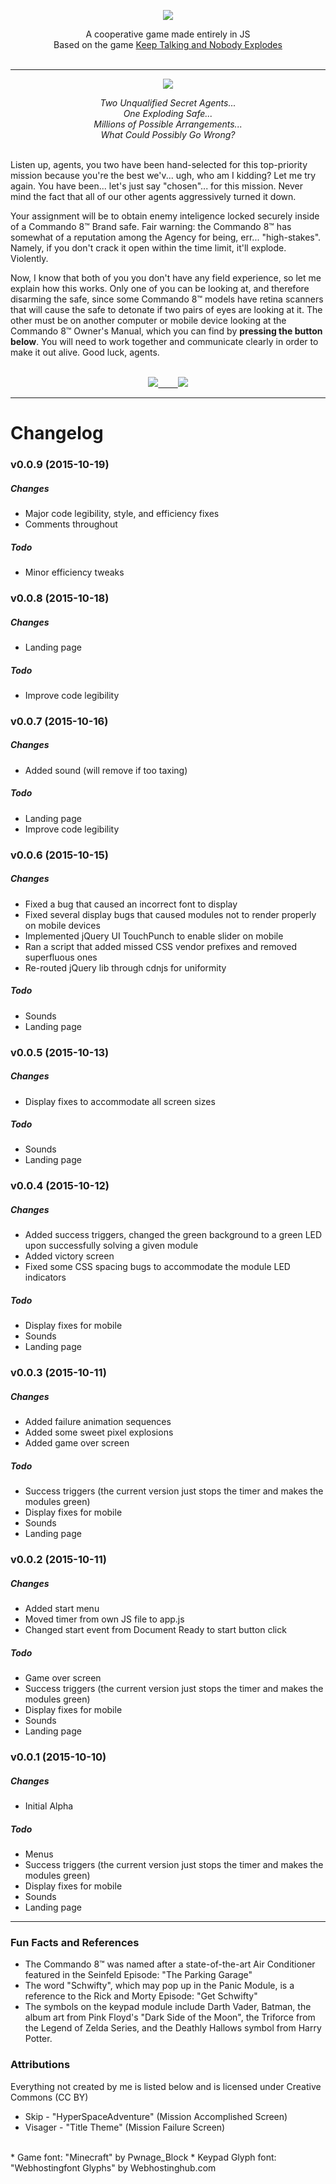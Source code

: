 <p align="center"><img src="/images/landing/githubtitle.png" /></p>

<p align="center">A cooperative game made entirely in JS<br>
Based on the game <a href="http://www.keeptalkinggame.com/">Keep Talking and Nobody Explodes</a><br><br>
</p>

---

<p align="center"><img src="/images/landing/mission.png" /></p>

<p align="center"><i>Two Unqualified Secret Agents...<br>One Exploding Safe...<br>Millions of Possible Arrangements...<br>What Could Possibly Go Wrong?<br><br></i></p>


Listen up, agents, you two have been hand-selected for this top-priority mission because you're the best we'v... ugh, who am I kidding? Let me try again. You have been... let's just say "chosen"... for this mission. Never mind the fact that 
all of our other agents aggressively turned it down.

Your assignment will be to obtain enemy inteligence locked securely inside of a Commando 8™ Brand safe. Fair warning: the Commando 8™ has somewhat of a reputation among the Agency for being, err... "high-stakes". Namely, if you don't crack it open within the time limit, it'll explode. Violently.

Now, I know that both of you you don't have any field experience, so let me explain how this works. Only one of you can be looking at, and therefore disarming the safe, since some Commando 8™ models have retina scanners that will cause the safe to detonate if two pairs of eyes are looking at it. The other must be on another computer or mobile device looking at the Commando 8™ Owner's Manual, which you can find by **pressing the button below**. You will need to work together and communicate clearly in order to make it out alive. Good luck, agents.<br><br>


[<p align="center"><img src="/images/landing/manualbutton.png">&nbsp;&nbsp;&nbsp;&nbsp;&nbsp;&nbsp;&nbsp;&nbsp;](/manual.pdf)[<img src="/images/landing/landingstartbutton.png"></p>](http://jarrett.io/safeAndSound/)

---

# Changelog

### v0.0.9 (2015-10-19)

##### Changes
* Major code legibility, style, and efficiency fixes
* Comments throughout

##### Todo
* Minor efficiency tweaks

### v0.0.8 (2015-10-18)

##### Changes
* Landing page

##### Todo
* Improve code legibility

### v0.0.7 (2015-10-16)

##### Changes
* Added sound (will remove if too taxing)

##### Todo
* Landing page
* Improve code legibility

### v0.0.6 (2015-10-15)

##### Changes
* Fixed a bug that caused an incorrect font to display
* Fixed several display bugs that caused modules not to render properly on mobile devices
* Implemented jQuery UI TouchPunch to enable slider on mobile
* Ran a script that added missed CSS vendor prefixes and removed superfluous ones
* Re-routed jQuery lib through cdnjs for uniformity

##### Todo
* Sounds
* Landing page

### v0.0.5 (2015-10-13)

##### Changes
* Display fixes to accommodate all screen sizes

##### Todo
* Sounds
* Landing page

### v0.0.4 (2015-10-12)

##### Changes
* Added success triggers, changed the green background to a green LED upon successfully solving a given module
* Added victory screen
* Fixed some CSS spacing bugs to accommodate the module LED indicators

##### Todo
* Display fixes for mobile
* Sounds
* Landing page

### v0.0.3 (2015-10-11)

##### Changes
* Added failure animation sequences
* Added some sweet pixel explosions
* Added game over screen

##### Todo
* Success triggers (the current version just stops the timer and makes the modules green)
* Display fixes for mobile
* Sounds
* Landing page

### v0.0.2 (2015-10-11)

##### Changes
* Added start menu
* Moved timer from own JS file to app.js
* Changed start event from Document Ready to start button click

##### Todo
* Game over screen
* Success triggers (the current version just stops the timer and makes the modules green)
* Display fixes for mobile
* Sounds
* Landing page


### v0.0.1 (2015-10-10)

##### Changes
* Initial Alpha

##### Todo
* Menus
* Success triggers (the current version just stops the timer and makes the modules green)
* Display fixes for mobile
* Sounds
* Landing page

---

### Fun Facts and References

* The Commando 8™ was named after a state-of-the-art Air Conditioner featured in the Seinfeld Episode: "The Parking Garage"
* The word "Schwifty", which may pop up in the Panic Module, is a reference to the Rick and Morty Episode: "Get Schwifty"
* The symbols on the keypad module include Darth Vader, Batman, the album art from Pink Floyd's "Dark Side of the Moon", the Triforce from the Legend of Zelda Series, and the Deathly Hallows symbol from Harry Potter.

### Attributions

Everything not created by me is listed below and is licensed under Creative Commons (CC BY)

* Skip - "HyperSpaceAdventure" (Mission Accomplished Screen)
* Visager - "Title Theme" (Mission Failure Screen)

<br>
* Game font: "Minecraft" by Pwnage_Block
* Keypad Glyph font: "Webhostingfont Glyphs" by Webhostinghub.com
